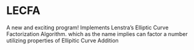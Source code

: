 # LECFA
A new and exciting program!
Implements Lenstra’s Elliptic Curve Factorization Algorithm. which as the name implies can factor a number utilizing properties of
Ellipitic Curve Addition
